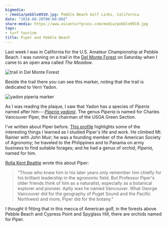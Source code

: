 ```yaml
---
bigmedia:
- /media/pebble8910.jpg: Pebble Beach Golf Links, California
date: "2018-08-20T00:00:00Z"
share-media: https://www.asianturfgrass.com/media/pebble8910.jpg
tags:
- turf tourism
title: Piper and Pebble Beach
---
```


Last week I was in California for the U.S. Amateur Championship at Pebble Beach. I was running on a trail in the [Del Monte Forest](https://en.wikipedia.org/wiki/Del_Monte_Forest,_California) on Saturday when I came to an open area called *The Meadow*.

![trail in Del Monte Forest](/media/trail_del_monte.jpg)

Beside the trail there you can see this marker, noting that the trail is dedicated to Vern Yadon. 

![yadon piperia marker](/media/yadon.jpg)

As I was reading the plaque, I saw that Yadon has a species of *Piperia* named after him---[*Piperia yadonii*](https://en.wikipedia.org/wiki/Piperia_yadonii). The genus *Piperia* is named for Charles Vancouver Piper, the first chairman of the USGA Green Section.

I've written about Piper before. [This profile](http://gsr.lib.msu.edu/2000s/2006/060317.pdf) highlights some of the interesting things I learned as I studied Piper's life and work. He climbed Mt. Rainier with John Muir; he was a founding member of the American Society of Agronomy; he traveled to the Philippines and to Panama on army business to find suitable forages; and he had a genus of orchid, *Piperia*, named for him.

[Rolla Kent Beattie](https://en.wikipedia.org/wiki/Rolla_Kent_Beattie) wrote this about Piper:

> "Those who knew him in his later years only remember him chiefly for his brilliant leadership in the agronomic field. But Professor Piper's older friends think of him as a naturalist, especially as a botanical explorer and pioneer. Aptly was he named Vancouver. What George Vancouver did for the geography of Puget Sound and the Pacific Northwest and more, Piper did for the botany."

I thought it fitting that in this mecca of American golf, in the forests above Pebble Beach and Cypress Point and Spyglass Hill, there are orchids named for Piper.


